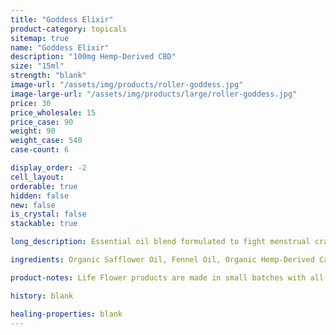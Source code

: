 ```yaml
---
title: "Goddess Elixir"
product-category: topicals
sitemap: true
name: "Goddess Elixir"
description: "100mg Hemp-Derived CBD"
size: "15ml"
strength: "blank"
image-url: "/assets/img/products/roller-goddess.jpg"
image-large-url: "/assets/img/products/large/roller-goddess.jpg"
price: 30
price_wholesale: 15
price_case: 90
weight: 90
weight_case: 540
case-count: 6

display_order: -2
cell_layout:
orderable: true
hidden: false
new: false
is_crystal: false
stackable: true

long_description: Essential oil blend formulated to fight menstrual cramps and balance intense feminine energies. Handcrafted in small batches with love and care.

ingredients: Organic Safflower Oil, Fennel Oil, Organic Hemp-Derived Cannabidiol Isolate, Therapeutic Grade Essential Oils of Rose, Lavender, Geranium & Clary Sage, Organic Sunflower Lecithin, Elderberry Extract, Organic Rose, Lavender, Calendula & Copaiba, Cleansed & Charged Rose Quartz

product-notes: Life Flower products are made in small batches with all-natural and boutique ingredients. Orders are processed and ship within 14 business days. Please allow additional time for&nbsp;delivery.

history: blank

healing-properties: blank
---
```

